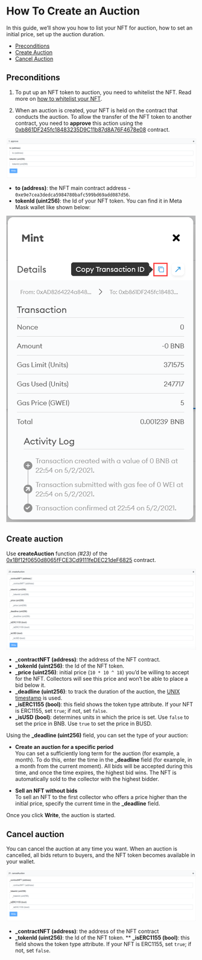 # How To Create an Auction

In this guide, we’ll show you how to list your NFT for auction, how to set an initial price, set up the auction duration.

* [Preconditions](#preconditions)
* [Create Auction](#create-auction)
* [Cancel Auction](#cancel-auction)

## Preconditions

1. To put up an NFT token to auction, you need to whitelist the NFT. Read more on [how to whitelist your NFT](./openBeSea-how-to-whitelist-nft-contract.md).

2. When an auction is created, your NFT is held on the contract that conducts the auction. To allow the transfer of the NFT token to another contract, you need to **approve** this action using the [0xb861DF245fc18483235D9C11b87d8A76F4678e08](https://bscscan.com/address/0xb861DF245fc18483235D9C11b87d8A76F4678e08#writeContract) contract.

![approve-contract](./../media-assets/approve-contract.png)

* **to (address)**: the NFT main contract address - `0xe9e7cea3dedca5984780bafc599bd69add087d56`.
* **tokenId (uint256)**: the Id of your NFT token. You can find it in Meta Mask wallet like shown below:

![nft-id](./../media-assets/nft-id.png)

## Create auction

Use **createAuction** function *(#23)* of the [0x1Bf12f0650d8065fFCE3Cd9111feDEC21deF6825](https://bscscan.com/address/0x1Bf12f0650d8065fFCE3Cd9111feDEC21deF6825#writeContract) contract.

![create-auction](./../media-assets/create-auction.png)

* **_contractNFT (address)**: the address of the NFT contract.
* **_tokenId (uint256)**: the Id of the NFT token.
* **_price (uint256)**: initial price (`10 * 10 ^ 18`) you’d be willing to accept for the NFT. Collectors will see this price and won’t be able to place a bid below it. 
* **_deadline (uint256)**: to track the duration of the auction, the [UNIX timestamp](https://www.unixtimestamp.com/) is used.
* **_isERC1155 (bool)**: this field shows the token type attribute. If your NFT is ERC1155, set `true`; if not, set `false`.
* **_isUSD (bool)**: determines units in which the price is set. Use `false` to set the price in BNB. Use `true` to set the price in BUSD.

Using the **_deadline (uint256)** field, you can set the type of your auction:

* **Create an auction for a specific period**  
You can set a sufficiently long term for the auction (for example, a month). To do this, enter the time in the **_deadline** field (for example, in a month from the current moment). All bids will be accepted during this time, and once the time expires, the highest bid wins. The NFT is automatically sold to the collector with the highest bidder. 

* **Sell ​​an NFT without bids**  
To sell an NFT to the first collector who offers a price higher than the initial price, specify the current time in the **_deadline** field. 

Once you click **Write**, the auction is started.

## Cancel auction

You can cancel the auction at any time you want. When an auction is cancelled, all bids return to buyers, and the NFT token becomes available in your wallet. 

![cancel-auction](./../media-assets/cancel-auction.png)

* **_contractNFT (address)**: the address of the NFT contract
* **_tokenId (uint256)**: the Id of the NFT token.
** **_isERC1155 (bool)**: this field shows the token type attribute. If your NFT is ERC1155, set `true`; if not, set `false`.
